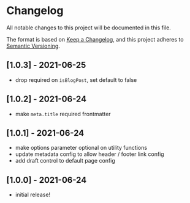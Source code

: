 # Changelog

All notable changes to this project will be documented in this file.

The format is based on [Keep a Changelog](https://keepachangelog.com/en/1.0.0/),
and this project adheres to [Semantic Versioning](https://semver.org/spec/v2.0.0.html).

## [1.0.3] - 2021-06-25

- drop required on `isBlogPost`, set default to false

## [1.0.2] - 2021-06-24

- make `meta.title` required frontmatter

## [1.0.1] - 2021-06-24

- make options parameter optional on utility functions
- update metadata config to allow header / footer link config
- add draft control to default page config

## [1.0.0] - 2021-06-24

- initial release!
